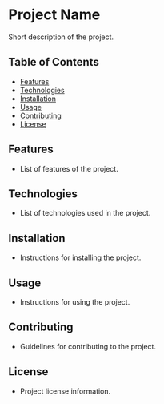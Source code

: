 # Project Name

Short description of the project.

## Table of Contents

- [Features](#features)
- [Technologies](#technologies)
- [Installation](#installation)
- [Usage](#usage)
- [Contributing](#contributing)
- [License](#license)

## Features

- List of features of the project.

## Technologies

- List of technologies used in the project.

## Installation

- Instructions for installing the project.

## Usage

- Instructions for using the project.

## Contributing

- Guidelines for contributing to the project.

## License

- Project license information.
